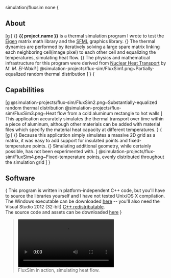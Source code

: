 simulation/fluxsim
none
{
## About
[g
[
 {} <b>{{ project.name }}</b> is a thermal simulation program I wrote to test the <a href="http://eigen.tuxfamily.org/index.php?title=Main_Page">Eigen</a> matrix math library and the <a href="http://www.sfml-dev.org/">SFML</a> graphics library.
 {} The thermal dynamics are performed by iteratively solving a large spare matrix linking each neighboring cell(image pixel) to each other cell and equalizing the temperatures, simulating heat flow.
 {} The physics and mathematical infrastructure for this program were derived from <a href="https://books.google.com/books/about/Nuclear_heat_transport.html?id=97UjAAAAMAAJ">Nuclear Heat Transport</a> by <i>M. M. El-Wakil</i>
]
@simulation-projects/flux-sim/FluxSim1.png~Partially-equalized random thermal distribution
]
}
{
## Capabilities
[g
@simulation-projects/flux-sim/FluxSim2.png~Substantially-equalized random thermal distribution
@simulation-projects/flux-sim/FluxSim3.png~Heat flow from a cold aluminum rectangle to hot walls
]
This application accurately simulates the thermal transport over time within a piece of aluminum, although other materials can be added with material files which specify the material heat capacity at different temperatures.
}
{
[g
[
  {} Because this application simply simulates a massive 2D grid as a matrix, it was easy to add support for insulated points and fixed-temperature points.
  {} Simulating additional geometry, while certainly possible, has not been experimented with.
]
@simulation-projects/flux-sim/FluxSim4.png~Fixed-temperature points, evenly distributed throughout the simulation grid
]
}
## Software
{
This program is written in platform-independent C++ code, but you'll have to source the libraries yourself and I have not tested Unix/OS X compilation.
<br />
The Windows executable can be downloaded <a href="../../static/projects/simulation-projects/flux-sim/FluxSim_WinExecutable.zip">here</a> -- you'll also need the
Visual Studio 2012 (32-bit) <a href="http://www.microsoft.com/en-us/download/details.aspx?id=30679">C++ redistributable</a>.
<br />
The source code and assets can be downloaded <a href="../../static/projects/simulation-projects/flux-sim/FluxSim_SourcesAssets.zip">here</a>
}
<blockquote>
    <video controls alt="FluxSim demo video">
        <source src="../../static/projects/simulation-projects/flux-sim/demo.mp4" type="video/mp4">
        Your browser does not support the video tag. Unfortuantely, the video will not play here.
    </video>
    <footer>
        FluxSim in action, simulating heat flow.
    </footer>
</blockquote>